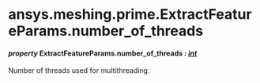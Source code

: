 # ansys.meshing.prime.ExtractFeatureParams.number_of_threads



#### *property* ExtractFeatureParams.number_of_threads *: [int](https://docs.python.org/3.11/library/functions.html#int)*

Number of threads used for multithreading.

<!-- !! processed by numpydoc !! -->
